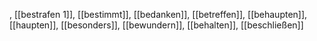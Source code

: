 , [[bestrafen 1]], [[bestimmt]], [[bedanken]], [[betreffen]], [[behaupten]], [[haupten]], [[besonders]], [[bewundern]], [[behalten]], [[beschließen]]